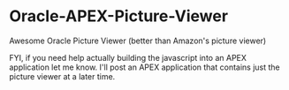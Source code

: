 # Oracle-APEX-Picture-Viewer
Awesome Oracle Picture Viewer (better than Amazon's picture viewer)


FYI, if you need help actually building the javascript into an APEX application let me know. I'll post an APEX application that contains just the picture viewer at a later time.
